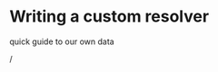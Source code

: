# Writing a custom resolver

quick guide to our own data

<div class="absolute right-5px bottom-5px">
<SlideCurrentNo /> / <SlidesTotal />
</div>
